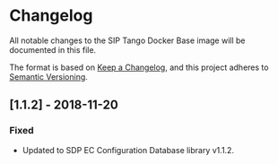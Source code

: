 # Changelog

All notable changes to the SIP Tango Docker Base image 
will be documented in this file.

The format is based on 
[Keep a Changelog](https://keepachangelog.com/en/1.0.0/),
and this project adheres to
 [Semantic Versioning](https://semver.org/spec/v2.0.0.html).

## [1.1.2] - 2018-11-20

### Fixed
- Updated to SDP EC Configuration Database library v1.1.2.
